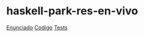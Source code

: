 # haskell-park-res-en-vivo

[Enunciado](https://docs.google.com/document/d/1ZnwuFvmVLoCwA2MgCDUODJMKAxWdUb6fDJ-c7faa_Go/edit?usp=sharing)
[Codigo](https://github.com/brianUtn98/haskell-park-res-en-vivo/blob/main/proyecto-test/src/Library.hs)
[Tests](https://github.com/brianUtn98/haskell-park-res-en-vivo/blob/main/proyecto-test/src/Spec.hs)
